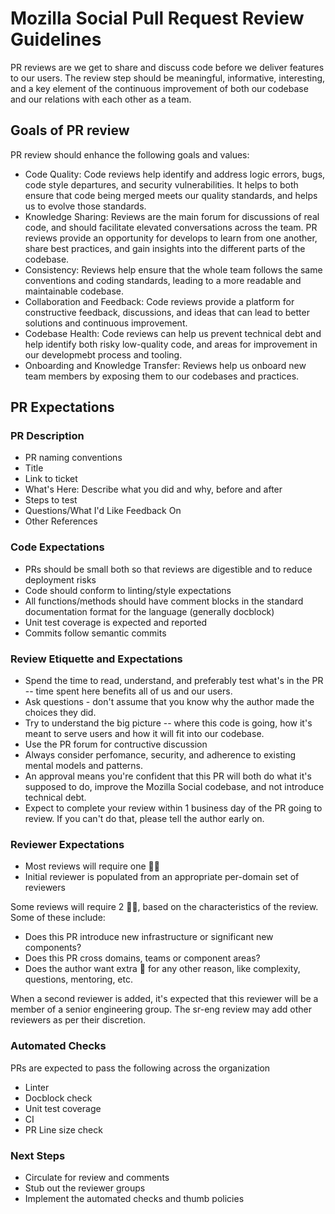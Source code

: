# Mozilla Social Pull Request Review Guidelines

PR reviews are we get to share and discuss code before we deliver features to our users. The review step should be meaningful, informative, interesting, and a key element of the continuous improvement of both our codebase and our relations with each other as a team.

## Goals of PR review

PR review should enhance the following goals and values:

- Code Quality: Code reviews help identify and address logic errors, bugs, code style departures, and security vulnerabilities. It helps to both ensure that code being merged meets our quality standards, and helps us to evolve those standards.
- Knowledge Sharing: Reviews are the main forum for discussions of real code, and should facilitate elevated conversations across the team. PR reviews provide an opportunity for develops to learn from one another, share best practices, and gain insights into the different parts of the codebase.
- Consistency: Reviews help ensure that the whole team follows the same conventions and coding standards, leading to a more readable and maintainable codebase.
- Collaboration and Feedback: Code reviews provide a platform for constructive feedback, discussions, and ideas that can lead to better solutions and continuous improvement.
- Codebase Health: Code reviews can help us prevent technical debt and help identify both risky low-quality code, and areas for improvement in our developmebt process and tooling.
- Onboarding and Knowledge Transfer: Reviews help us onboard new team members by exposing them to our codebases and practices.

## PR Expectations

### PR Description

- PR naming conventions
- Title
- Link to ticket
- What's Here: Describe what you did and why, before and after
- Steps to test
- Questions/What I'd Like Feedback On
- Other References

### Code Expectations

- PRs should be small both so that reviews are digestible and to reduce deployment risks
- Code should conform to linting/style expectations
- All functions/methods should have comment blocks in the standard documentation format for the language (generally docblock)
- Unit test coverage is expected and reported
- Commits follow semantic commits

### Review Etiquette and Expectations

- Spend the time to read, understand, and preferably test what's in the PR -- time spent here benefits all of us and our users.
- Ask questions - don't assume that you know why the author made the choices they did.
- Try to understand the big picture -- where this code is going, how it's meant to serve users and how it will fit into our codebase.
- Use the PR forum for contructive discussion
- Always consider perfomance, security, and adherence to existing mental models and patterns.
- An approval means you're confident that this PR will both do what it's supposed to do, improve the Mozilla Social codebase, and not introduce technical debt.
- Expect to complete your review within 1 business day of the PR going to review. If you can't do that, please tell the author early on.

### Reviewer Expectations

- Most reviews will require one 👍🏼
- Initial reviewer is populated from an appropriate per-domain set of reviewers

Some reviews will require 2 👍🏼, based on the characteristics of the review. Some of these include:

- Does this PR introduce new infrastructure or significant new components?
- Does this PR cross domains, teams or component areas?
- Does the author want extra 👀 for any other reason, like complexity, questions, mentoring, etc.

When a second reviewer is added, it's expected that this reviewer will be a member of a senior engineering group. The sr-eng review may add other reviewers as per their discretion.

### Automated Checks

PRs are expected to pass the following across the organization

- Linter
- Docblock check
- Unit test coverage
- CI
- PR Line size check

### Next Steps

- Circulate for review and comments
- Stub out the reviewer groups
- Implement the automated checks and thumb policies
